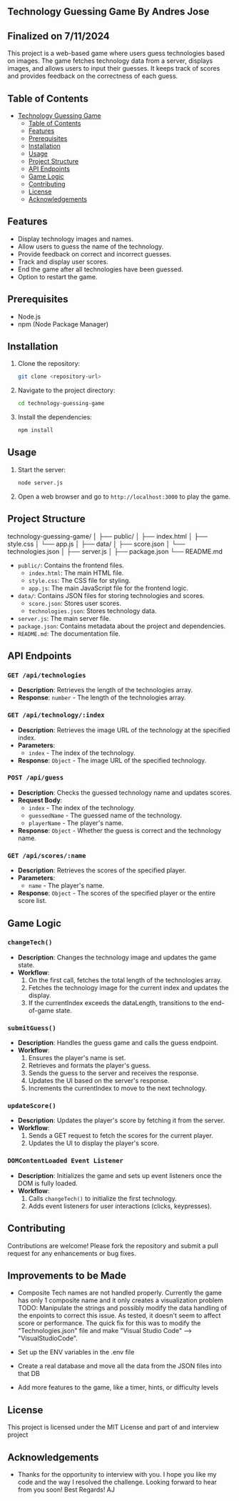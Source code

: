 ## Technology Guessing Game By Andres Jose
## Finalized on 7/11/2024

This project is a web-based game where users guess technologies based on images. The game fetches technology data from a server, displays images, and allows users to input their guesses. It keeps track of scores and provides feedback on the correctness of each guess.

## Table of Contents
- [Technology Guessing Game](#technology-guessing-game)
  - [Table of Contents](#table-of-contents)
  - [Features](#features)
  - [Prerequisites](#prerequisites)
  - [Installation](#installation)
  - [Usage](#usage)
  - [Project Structure](#project-structure)
  - [API Endpoints](#api-endpoints)
  - [Game Logic](#game-logic)
  - [Contributing](#contributing)
  - [License](#license)
  - [Acknowledgements](#acknowledgements)

## Features
- Display technology images and names.
- Allow users to guess the name of the technology.
- Provide feedback on correct and incorrect guesses.
- Track and display user scores.
- End the game after all technologies have been guessed.
- Option to restart the game.

## Prerequisites
- Node.js
- npm (Node Package Manager)

## Installation

1. Clone the repository:
    ```bash
    git clone <repository-url>
    ```
2. Navigate to the project directory:
    ```bash
    cd technology-guessing-game
    ```
3. Install the dependencies:
    ```bash
    npm install
    ```

## Usage

1. Start the server:
    ```bash
    node server.js
    ```
2. Open a web browser and go to `http://localhost:3000` to play the game.

## Project Structure
technology-guessing-game/
│
├── public/
│ ├── index.html
│ ├── style.css
│ └── app.js
│
├── data/
│ ├── score.json
│ └── technologies.json
│
├── server.js
│
├── package.json
└── README.md



- `public/`: Contains the frontend files.
  - `index.html`: The main HTML file.
  - `style.css`: The CSS file for styling.
  - `app.js`: The main JavaScript file for the frontend logic.
- `data/`: Contains JSON files for storing technologies and scores.
  - `score.json`: Stores user scores.
  - `technologies.json`: Stores technology data.
- `server.js`: The main server file.
- `package.json`: Contains metadata about the project and dependencies.
- `README.md`: The documentation file.

## API Endpoints

### `GET /api/technologies`
- **Description**: Retrieves the length of the technologies array.
- **Response**: `number` - The length of the technologies array.

### `GET /api/technology/:index`
- **Description**: Retrieves the image URL of the technology at the specified index.
- **Parameters**:
  - `index` - The index of the technology.
- **Response**: `Object` - The image URL of the specified technology.

### `POST /api/guess`
- **Description**: Checks the guessed technology name and updates scores.
- **Request Body**:
  - `index` - The index of the technology.
  - `guessedName` - The guessed name of the technology.
  - `playerName` - The player's name.
- **Response**: `Object` - Whether the guess is correct and the technology name.

### `GET /api/scores/:name`
- **Description**: Retrieves the scores of the specified player.
- **Parameters**:
  - `name` - The player's name.
- **Response**: `Object` - The scores of the specified player or the entire score list.

## Game Logic
### `changeTech()`
- **Description**: Changes the technology image and updates the game state.
- **Workflow**:
  1. On the first call, fetches the total length of the technologies array.
  2. Fetches the technology image for the current index and updates the display.
  3. If the currentIndex exceeds the dataLength, transitions to the end-of-game state.

### `submitGuess()`
- **Description**: Handles the guess game and calls the guess endpoint.
- **Workflow**:
  1. Ensures the player's name is set.
  2. Retrieves and formats the player's guess.
  3. Sends the guess to the server and receives the response.
  4. Updates the UI based on the server's response.
  5. Increments the currentIndex to move to the next technology.

### `updateScore()`
- **Description**: Updates the player's score by fetching it from the server.
- **Workflow**:
  1. Sends a GET request to fetch the scores for the current player.
  2. Updates the UI to display the player's score.

### `DOMContentLoaded Event Listener`
- **Description**: Initializes the game and sets up event listeners once the DOM is fully loaded.
- **Workflow**:
  1. Calls `changeTech()` to initialize the first technology.
  2. Adds event listeners for user interactions (clicks, keypresses).

## Contributing
Contributions are welcome! Please fork the repository and submit a pull request for any enhancements or bug fixes.

## Improvements to be Made
- Composite Tech names are not handled properly. Currently the game has only 1 composite name and it only creates a visualization problem
    TODO: Manipulate the strings and possibly modify the data handling of the enpoints to correct this issue. As tested, it doesn't seem to affect score or performance.
    The quick fix for this was to modify the "Technologies.json" file and make "Visual Studio Code" --> "VisualStudioCode".
- Set up the ENV variables in the .env file

- Create a real database and move all the data from the JSON files into that DB
- Add more features to the game, like a timer, hints, or difficulty levels

## License
This project is licensed under the MIT License and part of and interview project

## Acknowledgements
- Thanks for the opportunity to interview with you. I hope you like my code and the way I resolved the challenge. Looking forward to hear from you soon! Best Regards! AJ
